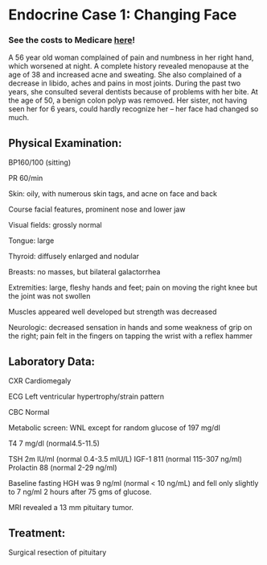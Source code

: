 # Endocrine Case 1: Changing Face

### See the costs to Medicare [here](https://jpoles1.github.io/economed/#Office/outpatient%20visit%20est%20-%2099211,X-ray%20exam%20chest%202%20views%20-%2071046,Electrocardiogram%20complete%20-%2093000,Complete%20cbc%20automated%20-%2085027,Comprehen%20metabolic%20panel%20-%2080053,Assay%20of%20thyroid%20(t3%20or%20t4)%20-%2084479,Assay%20thyroid%20stim%20hormone%20-%2084443,Assay%20of%20somatomedin%20-%2084305,Assay%20of%20prolactin%20-%2084146,Assay%20growth%20hormone%20(hgh)%20-%2083003,Assay%20growth%20hormone%20(hgh)%20-%2083003,Mri%20brain%20w/o%20dye%20-%2070557,Removal%20of%20pituitary%20gland%20-%2061548)!


A 56 year old woman complained of pain and numbness in her right hand, which worsened at night. A complete history revealed menopause at the age of 38 and increased acne and sweating. She also complained of a decrease in libido, aches and pains in most joints. During the past two years, she consulted several dentists because of problems with her bite. At the age of 50, a benign colon polyp was removed. Her sister, not having seen her for 6 years, could hardly recognize her – her face had changed so much.

## Physical Examination: 

BP160/100 (sitting) 

PR 60/min

Skin: oily, with numerous skin tags, and acne on face and back

Course facial features, prominent nose and lower jaw

Visual fields: grossly normal

Tongue: large

Thyroid: diffusely enlarged and nodular

Breasts: no masses, but bilateral galactorrhea

Extremities: large, fleshy hands and feet; pain on moving the right knee but the joint was not swollen

Muscles appeared well developed but strength was decreased

Neurologic: decreased sensation in hands and some weakness of grip on the right; pain felt in the fingers on tapping the wrist with a reflex hammer 

## Laboratory Data:

CXR     Cardiomegaly

ECG     Left ventricular hypertrophy/strain pattern

CBC     Normal

Metabolic screen:  WNL except for random glucose of 197 mg/dl

T4      7 mg/dl   (normal4.5-11.5)

TSH    2m IU/ml (normal 0.4-3.5 mIU/L)
IGF-1 811 (normal 115-307 ng/ml)
Prolactin 88 (normal 2-29 ng/ml)

Baseline fasting HGH was 9 ng/ml (normal < 10 ng/mL) and fell only slightly to 7 ng/ml 2 hours after 75 gms of glucose.

MRI revealed a 13 mm pituitary tumor.

## Treatment:
Surgical resection of pituitary 
